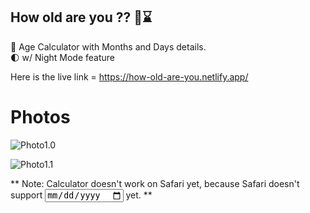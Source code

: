 ## How old are you ?? 🤔⌛

:older_man: Age Calculator with Months and Days details. <br />
:first_quarter_moon: w/ Night Mode feature <br />

Here is the live link = https://how-old-are-you.netlify.app/ 

# Photos

![Photo1.0](https://i.ibb.co/F6gTL12/photo1.png) <br />

![Photo1.1](https://i.ibb.co/Yj77rBX/imag2.png)

** Note: Calculator doesn't work on Safari yet, because Safari doesn't support <input type="date" /> yet.  **

